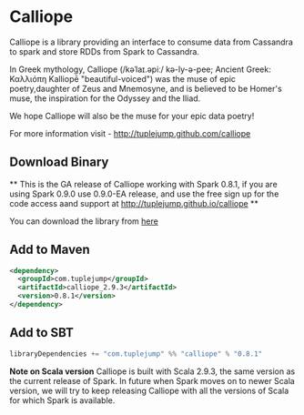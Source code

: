 Calliope
========

Calliope is a library providing an interface to consume data from Cassandra to spark and store RDDs from Spark to Cassandra.

In Greek mythology, Calliope (/kəˈlaɪ.əpiː/ kə-ly-ə-pee; Ancient Greek: Καλλιόπη Kalliopē "beautiful-voiced") was the muse of epic poetry,daughter of Zeus and Mnemosyne, and is believed to be Homer's muse, the inspiration for the Odyssey and the Iliad.

We hope Calliope will also be the muse for your epic data poetry!

For more information visit - http://tuplejump.github.com/calliope


## Download Binary

** This is the GA release of Calliope working with Spark 0.8.1, if you are using Spark 0.9.0 use 0.9.0-EA release, and use the free sign up for the code access aand support at http://tuplejump.github.io/calliope **

You can download the library from [here](http://bit.ly/LIFRM6)


## Add to Maven

```xml
<dependency>
  <groupId>com.tuplejump</groupId>
  <artifactId>calliope_2.9.3</artifactId>
  <version>0.8.1</version>
</dependency>
```

## Add to SBT
```scala
libraryDependencies += "com.tuplejump" %% "calliope" % "0.8.1"
```

**Note on Scala version**
Calliope is built with Scala 2.9.3, the same version as the current release of Spark. In future when Spark moves on to newer Scala version, we will try to keep releasing Calliope with all the versions of Scala for which Spark is available.

